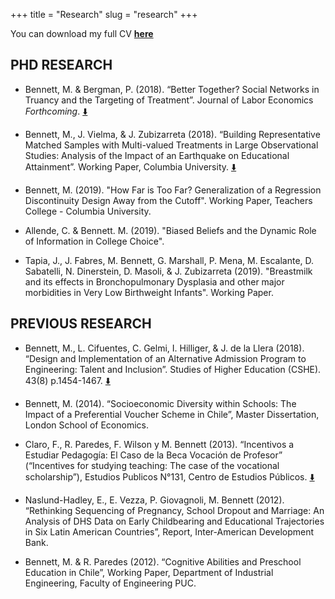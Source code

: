+++
title = "Research"
slug = "research"
+++

You can download my full CV **[here](/files/CV_mbennett.pdf)**

## PHD RESEARCH 

* Bennett, M. & Bergman, P. (2018). “Better Together? Social Networks in Truancy and the Targeting of Treatment”. Journal of Labor Economics *Forthcoming*. [:arrow_down:](/files/networks_paper.pdf)

* Bennett, M., J. Vielma, & J. Zubizarreta (2018). “Building Representative Matched Samples with Multi-valued Treatments in Large Observational Studies: Analysis of the Impact of an Earthquake on Educational Attainment”. Working Paper, Columbia University. [:arrow_down:](https://arxiv.org/pdf/1810.06707.pdf)

* Bennett, M. (2019). "How Far is Too Far? Generalization of a Regression Discontinuity Design Away from the Cutoff". Working Paper, Teachers College - Columbia University.

* Allende, C. & Bennett. M. (2019). "Biased Beliefs and the Dynamic Role of Information in College Choice".

* Tapia, J., J. Fabres, M. Bennett, G. Marshall, P. Mena, M. Escalante, D. Sabatelli, N. Dinerstein, D. Masoli, & J. Zubizarreta (2019). "Breastmilk and its effects in Bronchopulmonary Dysplasia and other major morbidities in Very Low Birthweight Infants". Working Paper.

## PREVIOUS RESEARCH

* Bennett, M., L. Cifuentes, C. Gelmi, I. Hilliger, & J. de la Llera (2018). “Design and Implementation of an Alternative Admission Program to Engineering: Talent and Inclusion”. Studies of Higher Education (CSHE). 43(8) p.1454-1467. [:arrow_down:](https://www.tandfonline.com/doi/abs/10.1080/03075079.2016.1263291?journalCode=cshe20)

* Bennett, M. (2014). “Socioeconomic Diversity within Schools: The Impact of a Preferential Voucher Scheme in Chile”, Master Dissertation, London School of Economics.

* Claro, F., R. Paredes, F. Wilson y M. Bennett (2013). “Incentivos a Estudiar Pedagogía: El Caso de la Beca Vocación de Profesor” (“Incentives for studying teaching: The case of the vocational scholarship”), Estudios Publicos N°131, Centro de Estudios Públicos. [:arrow_down:](https://www.cepchile.cl/cep/site/artic/20160304/asocfile/20160304100405/rev131_FClaro-RParedes-MBennett-TWilson.pdf)

* Naslund-Hadley, E., E. Vezza, P. Giovagnoli, M. Bennett (2012). “Rethinking Sequencing of Pregnancy, School Dropout and Marriage: An Analysis of DHS Data on Early Childbearing and Educational Trajectories in Six Latin American Countries”, Report, Inter-American Development Bank.

* Bennett, M. & R. Paredes (2012). “Cognitive Abilities and Preschool Education in Chile”, Working Paper, Department of Industrial Engineering, Faculty of Engineering PUC.
